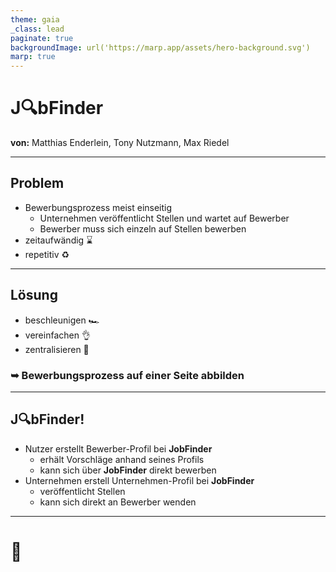```yaml
---
theme: gaia
_class: lead
paginate: true
backgroundImage: url('https://marp.app/assets/hero-background.svg')
marp: true
---
```

# **J🔍bFinder**

**von:** Matthias Enderlein, Tony Nutzmann, Max Riedel

---

## **Problem**

- Bewerbungsprozess meist einseitig
  - Unternehmen veröffentlicht Stellen und wartet auf Bewerber
  - Bewerber muss sich einzeln auf Stellen bewerben
- zeitaufwändig ⌛️
- repetitiv ♻️

---

## **Lösung**

- beschleunigen 🏎️
- vereinfachen 👌
- zentralisieren 📍

### ➥ Bewerbungsprozess auf einer Seite abbilden

---

## **J🔍bFinder!**

- Nutzer erstellt Bewerber-Profil bei **JobFinder**
  - erhält Vorschläge anhand seines Profils
  - kann sich über **JobFinder** direkt bewerben
- Unternehmen erstell Unternehmen-Profil bei **JobFinder**
  - veröffentlicht Stellen
  - kann sich direkt an Bewerber wenden


---
<!-- _class: lead -->
# 👋
